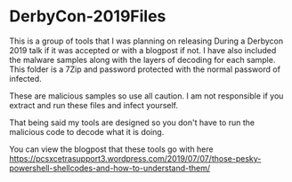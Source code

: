 # DerbyCon-2019Files
This is a group of tools that I was planning on releasing During a Derbycon 2019 talk if it was accepted or with a blogpost if not.
I have also included the malware samples along with the layers of decoding for each sample. This folder is a 7Zip and password protected with the normal password of infected.

These are malicious samples so use all caution. I am not responsible if you extract and run these files and infect yourself.

That being said my tools are designed so you don't have to run the malicious code to decode what it is doing.

You can view the blogpost that these tools go with here https://pcsxcetrasupport3.wordpress.com/2019/07/07/those-pesky-powershell-shellcodes-and-how-to-understand-them/

